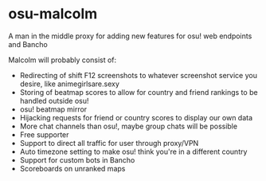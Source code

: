 # osu-malcolm

A man in the middle proxy for adding new features for osu! web endpoints and Bancho

Malcolm will probably consist of:
  * Redirecting of shift F12 screenshots to whatever screenshot service you desire, like animegirlsare.sexy
  * Storing of beatmap scores to allow for country and friend rankings to be handled outside osu!
  * osu! beatmap mirror
  * Hijacking requests for friend or country scores to display our own data
  * More chat channels than osu!, maybe group chats will be possible
  * Free supporter
  * Support to direct all traffic for user through proxy/VPN
  * Auto timezone setting to make osu! think you're in a different country
  * Support for custom bots in Bancho
  * Scoreboards on unranked maps

